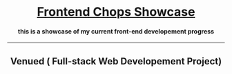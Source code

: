 
<div align="center">
  
  <h1>
    <a href="https://github.com/MarquisTheCoder/frontend-showcase/">
    Frontend Chops Showcase
    </a>
  </h1>
  <h4> this is a showcase of my current front-end developement progress </h4> 
  <hr>
  <h2> Venued ( Full-stack Web Developement Project)</h2>
  
<div>
